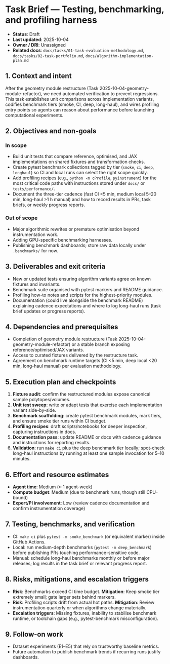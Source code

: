 # Task Brief — Testing, benchmarking, and profiling harness

- **Status**: Draft
- **Last updated**: 2025-10-04
- **Owner / DRI**: Unassigned
- **Related docs**: `docs/tasks/01-task-evaluation-methodology.md`, `docs/tasks/02-task-portfolio.md`, `docs/algorithm-implementation-plan.md`

## 1. Context and intent
After the geometry module restructure (Task 2025-10-04-geometry-module-refactor), we need automated verification to prevent regressions. This task establishes unit comparisons across implementation variants, codifies benchmark tiers (smoke, CI, deep, long-haul), and wires profiling entry points so agents can reason about performance before launching computational experiments.

## 2. Objectives and non-goals

### In scope
- Build unit tests that compare reference, optimised, and JAX implementations on shared fixtures and transformation checks.
- Create pytest benchmark collections tagged by tier (`smoke`, `ci`, `deep`, `longhaul`) so CI and local runs can select the right scope quickly.
- Add profiling recipes (e.g., `python -m cProfile`, `pyinstrument`) for the most critical code paths with instructions stored under `docs/` or `tests/performance/`.
- Document the three-tier cadence (fast CI <5 min, medium local 5–20 min, long-haul >1 h manual) and how to record results in PRs, task briefs, or weekly progress reports.

### Out of scope
- Major algorithmic rewrites or premature optimisation beyond instrumentation work.
- Adding GPU-specific benchmarking harnesses.
- Publishing benchmark dashboards; store raw data locally under `.benchmarks/` for now.

## 3. Deliverables and exit criteria
- New or updated tests ensuring algorithm variants agree on known fixtures and invariants.
- Benchmark suite organised with pytest markers and README guidance.
- Profiling how-to notes and scripts for the highest-priority modules.
- Documentation (could live alongside the benchmark README) explaining cadence expectations and where to log long-haul runs (task brief updates or progress reports).

## 4. Dependencies and prerequisites
- Completion of geometry module restructure (Task 2025-10-04-geometry-module-refactor) or a stable branch exposing reference/optimised/JAX variants.
- Access to curated fixtures delivered by the restructure task.
- Agreement on benchmark runtime targets (CI <5 min, deep local <20 min, long-haul manual) per evaluation methodology.

## 5. Execution plan and checkpoints
1. **Fixture audit**: confirm the restructured modules expose canonical sample polytopes/volumes.
2. **Unit test sweep**: write or adapt tests that exercise each implementation variant side-by-side.
3. **Benchmark scaffolding**: create pytest benchmark modules, mark tiers, and ensure smoke tier runs within CI budget.
4. **Profiling recipes**: draft scripts/notebooks for deeper inspection, capturing instructions in docs.
5. **Documentation pass**: update README or docs with cadence guidance and instructions for reporting results.
6. **Validation**: run `make ci` plus the deep benchmark tier locally; spot-check long-haul instructions by running at least one sample invocation for 5–10 minutes.

## 6. Effort and resource estimates
- **Agent time**: Medium (≈ 1 agent-week)
- **Compute budget**: Medium (due to benchmark runs, though still CPU-bound)
- **Expert/PI involvement**: Low (review cadence documentation and confirm instrumentation coverage)

## 7. Testing, benchmarks, and verification
- CI: `make ci` plus `pytest -m smoke_benchmark` (or equivalent marker) inside GitHub Actions.
- Local: run medium-depth benchmarks (`pytest -m deep_benchmark`) before publishing PRs touching performance-sensitive code.
- Manual: schedule long-haul benchmarks monthly or before major releases; log results in the task brief or relevant progress report.

## 8. Risks, mitigations, and escalation triggers
- **Risk**: Benchmarks exceed CI time budget. **Mitigation**: Keep smoke tier extremely small; gate larger sets behind markers.
- **Risk**: Profiling scripts drift from actual hot paths. **Mitigation**: Review instrumentation quarterly or when algorithms change materially.
- **Escalation triggers**: Missing fixtures, inability to stabilise benchmark runtime, or toolchain gaps (e.g., pytest-benchmark misconfiguration).

## 9. Follow-on work
- Dataset experiments (E1–E5) that rely on trustworthy baseline metrics.
- Future automation to publish benchmark trends if recurring runs justify dashboards.
